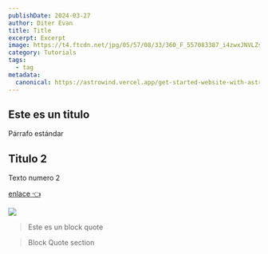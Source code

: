 ```yaml
---
publishDate: 2024-03-27
author: Diter Evan
title: Title
excerpt: Excerpt
image: https://t4.ftcdn.net/jpg/05/57/08/33/360_F_557083387_i4zwxJNVLZsCFzYLubwfYoiI5YjBQk4Y.jpg
category: Tutorials
tags: 
  - tag
metadata:
  canonical: https://astrowind.vercel.app/get-started-website-with-astro-tailwind-css
---
```


## Este es un titulo
Párrafo estándar

## Titulo 2
Texto numero 2

[enlace 👈](https://clery.netlify.app/6c7bf778-1632-42ee-bddd-d0ae0d3ab1ae)

![](https://prod-files-secure.s3.us-west-2.amazonaws.com/3a0fafd8-d9ad-41b1-bbce-9dd9875c5ca8/75a3119f-7157-4ae2-ae17-6e7aead474fd/astro-notion-blog.png?X-Amz-Algorithm=AWS4-HMAC-SHA256&X-Amz-Content-Sha256=UNSIGNED-PAYLOAD&X-Amz-Credential=AKIAT73L2G45HZZMZUHI%2F20240402%2Fus-west-2%2Fs3%2Faws4_request&X-Amz-Date=20240402T033310Z&X-Amz-Expires=3600&X-Amz-Signature=d4c4e3054c03768cc579d2ca7ccd695a0e41194bfec97e151444e9b6393dca54&X-Amz-SignedHeaders=host&x-id=GetObject)

> Este es un block quote

> Block Quote section